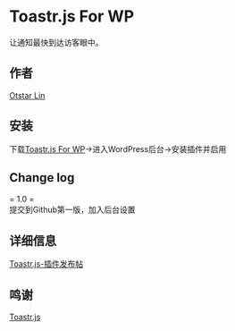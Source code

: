 # Toastr.js For WP

让通知最快到达访客眼中。

## 作者

[Otstar Lin](https://syfxlin.win)

## 安装

下载[Toastr.js For WP](http://https://github.com/syfxlin/toast-for-wp)→进入WordPress后台→安装插件并启用


## Change log  

= 1.0 =  
提交到Github第一版，加入后台设置

## 详细信息

[Toastr.js-插件发布帖](https://blog.syfxlin.win/toastr-js.html)

## 鸣谢

[Toastr.js](https://github.com/CodeSeven/toastr)
